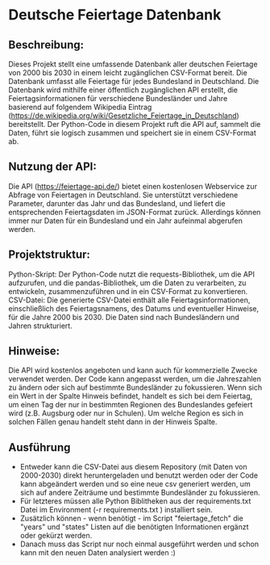 # Deutsche Feiertage Datenbank
## Beschreibung:
Dieses Projekt stellt eine umfassende Datenbank aller deutschen Feiertage von 2000 bis 2030 in einem leicht zugänglichen CSV-Format bereit. Die Datenbank umfasst alle Feiertage für jedes Bundesland in Deutschland. Die Datenbank wird mithilfe einer öffentlich zugänglichen API erstellt, die Feiertagsinformationen für verschiedene Bundesländer und Jahre basierend auf folgendem Wikipedia Eintrag (https://de.wikipedia.org/wiki/Gesetzliche_Feiertage_in_Deutschland) bereitstellt. Der Python-Code in diesem Projekt ruft die API auf, sammelt die Daten, führt sie logisch zusammen und speichert sie in einem CSV-Format ab.

## Nutzung der API:
Die API (https://feiertage-api.de/) bietet einen kostenlosen Webservice zur Abfrage von Feiertagen in Deutschland. Sie unterstützt verschiedene Parameter, darunter das Jahr und das Bundesland, und liefert die entsprechenden Feiertagsdaten im JSON-Format zurück. Allerdings können immer nur Daten für ein Bundesland und ein Jahr aufeinmal abgerufen werden.

## Projektstruktur:
Python-Skript: Der Python-Code nutzt die requests-Bibliothek, um die API aufzurufen, und die pandas-Bibliothek, um die Daten zu verarbeiten, zu entwickeln, zusammenzuführen und in ein CSV-Format zu konvertieren.
CSV-Datei: Die generierte CSV-Datei enthält alle Feiertagsinformationen, einschließlich des Feiertagsnamens, des Datums und eventueller Hinweise, für die Jahre 2000 bis 2030. Die Daten sind nach Bundesländern und Jahren strukturiert.

## Hinweise:
Die API wird kostenlos angeboten und kann auch für kommerzielle Zwecke verwendet werden.
Der Code kann angepasst werden, um die Jahreszahlen zu ändern oder sich auf bestimmte Bundesländer zu fokussieren.
Wenn sich ein Wert in der Spalte Hinweis befindet, handelt es sich bei dem Feiertag, um einen Tag der nur in bestimmten Regionen des Bundeslandes gefeiert wird (z.B. Augsburg oder nur in Schulen). Um welche Region es sich in solchen Fällen genau handelt steht dann in der Hinweis Spalte.

## Ausführung
- Entweder kann die CSV-Datei aus diesem Repository (mit Daten von 2000-2030) direkt heruntergeladen und benutzt werden oder der Code kann abgeändert werden und so eine neue csv generiert werden, um sich auf andere Zeiträume und bestimmte Bundesländer zu fokussieren.
- Für letzteres müssen alle Python Biblitheken aus der requirements.txt Datei im Environment (-r requirements.txt ) installiert sein.
- Zusätzlich können - wenn benötigt - im Script "feiertage_fetch" die "years" und "states" Listen auf die benötigten Informationen ergänzt oder gekürzt werden.
- Danach muss das Script nur noch einmal ausgeführt werden und schon kann mit den neuen Daten analysiert werden :) 
